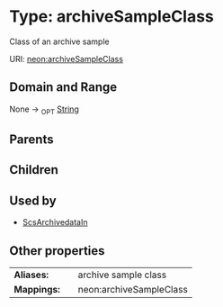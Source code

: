 
# Type: archiveSampleClass


Class of an archive sample

URI: [neon:archiveSampleClass](https://data.neonscience.org/archiveSampleClass)


## Domain and Range

None ->  <sub>OPT</sub> [String](types/String.md)

## Parents


## Children


## Used by

 * [ScsArchivedataIn](ScsArchivedataIn.md)

## Other properties

|  |  |  |
| --- | --- | --- |
| **Aliases:** | | archive sample class |
| **Mappings:** | | neon:archiveSampleClass |

